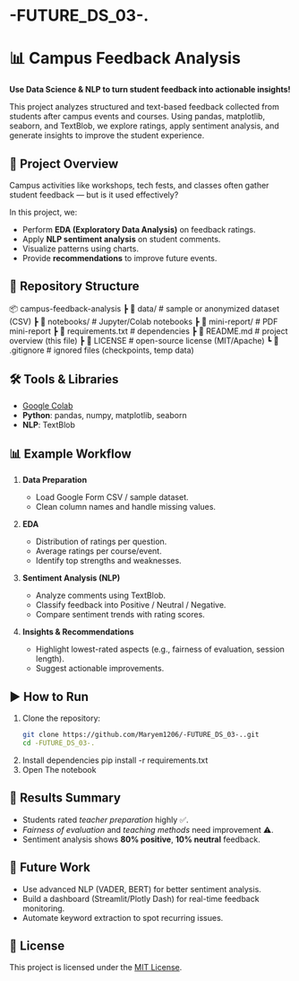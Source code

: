 # -FUTURE_DS_03-.
# 📊 Campus Feedback Analysis  

**Use Data Science & NLP to turn student feedback into actionable insights!**  

This project analyzes structured and text-based feedback collected from students after campus events and courses. Using pandas, matplotlib, seaborn, and TextBlob, we explore ratings, apply sentiment analysis, and generate insights to improve the student experience.  


## 🚀 Project Overview  
Campus activities like workshops, tech fests, and classes often gather student feedback — but is it used effectively?  

In this project, we:  
- Perform **EDA (Exploratory Data Analysis)** on feedback ratings.  
- Apply **NLP sentiment analysis** on student comments.  
- Visualize patterns using charts.  
- Provide **recommendations** to improve future events.  


## 📂 Repository Structure  
📦 campus-feedback-analysis
┣ 📂 data/ # sample or anonymized dataset (CSV)
┣ 📂 notebooks/ # Jupyter/Colab notebooks
┣ 📂 mini-report/ # PDF mini-report 
┣ 📄 requirements.txt # dependencies
┣ 📄 README.md # project overview (this file)
┣ 📄 LICENSE # open-source license (MIT/Apache)
┗ 📄 .gitignore # ignored files (checkpoints, temp data)

## 🛠️ Tools & Libraries  
- [Google Colab](https://colab.research.google.com/)  
- **Python**: pandas, numpy, matplotlib, seaborn  
- **NLP**: TextBlob  

## 📊 Example Workflow  

1. **Data Preparation**  
   - Load Google Form CSV / sample dataset.  
   - Clean column names and handle missing values.  

2. **EDA**  
   - Distribution of ratings per question.  
   - Average ratings per course/event.  
   - Identify top strengths and weaknesses.  

3. **Sentiment Analysis (NLP)**  
   - Analyze comments using TextBlob.  
   - Classify feedback into Positive / Neutral / Negative.  
   - Compare sentiment trends with rating scores.  

4. **Insights & Recommendations**  
   - Highlight lowest-rated aspects (e.g., fairness of evaluation, session length).  
   - Suggest actionable improvements.  
## ▶️ How to Run  

1. Clone the repository:  
   ```bash
   git clone https://github.com/Maryem1206/-FUTURE_DS_03-..git
   cd -FUTURE_DS_03-.
  2. Install dependencies
    pip install -r requirements.txt
3. Open The notebook

## 📌 Results Summary  
- Students rated *teacher preparation* highly ✅.  
- *Fairness of evaluation* and *teaching methods* need improvement ⚠️.  
- Sentiment analysis shows **80% positive**, **10% neutral** feedback.

## 🔮 Future Work  
- Use advanced NLP (VADER, BERT) for better sentiment analysis.  
- Build a dashboard (Streamlit/Plotly Dash) for real-time feedback monitoring.  
- Automate keyword extraction to spot recurring issues.  

## 📜 License  
This project is licensed under the [MIT License](LICENSE).  

